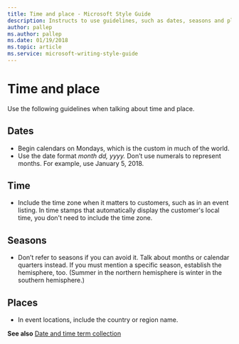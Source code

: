 ```yaml
---
title: Time and place - Microsoft Style Guide
description: Instructs to use guidelines, such as dates, seasons and places, when talking about time and place.
author: pallep
ms.author: pallep
ms.date: 01/19/2018
ms.topic: article
ms.service: microsoft-writing-style-guide
---
```


# Time and place

Use the following guidelines when talking about time and place.

## Dates

  - Begin calendars on Mondays, which is the custom in much of the world. 
  - Use the date format *month dd, yyyy.* Don’t use numerals to represent months. For example, use January 5, 2018.

## Time

  - Include
    the time zone when it matters to customers, such as in an event
    listing. In time stamps that automatically display the customer's local
    time, you don't need to include the time zone.

## Seasons

  - Don’t
    refer to seasons if you can avoid it. Talk about months or
    calendar quarters instead. If you must mention a specific season,
    establish the hemisphere, too. (Summer in the northern hemisphere
    is winter in the southern hemisphere.)

## Places

  - In event locations, include the country or region name. 

**See also** [Date and time term collection](~/a-z-word-list-term-collections/term-collections/date-time-terms.md)
